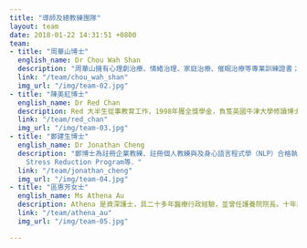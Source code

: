 ```yaml
---
title: "導師及總教練團隊"
layout: team
date: 2018-01-22 14:31:51 +0800
team:
- title: "周華山博士"
  english_name: Dr Chou Wah Shan
  description: "周華山擁有心理劇治療、情緒治理、家庭治療、催眠治療等專業訓練證書；2006年創辦自在社，2014年與幾位身心靈前輩發起身心靈平台。"
  link: "/team/chou_wah_shan"
  img_url: "/img/team-02.jpg"
- title: "陳美紅博士"
  english_name: Dr Red Chan
  description: Red 大半生從事教育工作，1998年獲全獎學金，負笈英國牛津大學修讀博士學位，研究當代中國文學的英語翻譯現象，曾於理工大學、嶺南大學及英國的牛津大學、華威大學從事教學、研究工作。
  link: "/team/red_chan"
  img_url: "/img/team-03.jpg"
- title: "鄭建生博士"
  english_name: Dr Jonathan Cheng
  description: "鄭博士為註冊企業教練、註冊個人教練與及身心語言程式學（NLP）合格執行師，亦獲得生命領袖證書、生命教練證書、能量心理學情緒健康證書、痛症患者自我管理課程、精神健康急救「青少年」修業證書、人格障礙證書及完成Mindfulness-Based
    Stress Reduction Program等．"
  link: "/team/jonathan_cheng"
  img_url: "/img/team-04.jpg"
- title: "區惠芳女士"
  english_name: Ms Athena Au
  description: Athena 是資深護士，具二十多年醫療行政經驗，並曾任護養院院長。十年前開始兼任家庭輔導義工，致力支持情緒困擾人士及其家人。Athena擅長轉化親密關係的糾結，及協助個案處理兩性關係。
  link: "/team/athena_au"
  img_url: "/img/team-05.jpg"

---
```

